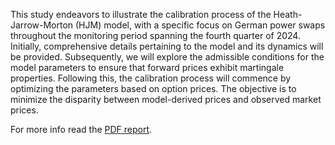 This study endeavors to illustrate the calibration process of the Heath-Jarrow-Morton (HJM) model, with a specific focus on German power swaps throughout the monitoring period spanning the fourth quarter of 2024. Initially, comprehensive details pertaining to the model and its dynamics will be provided. Subsequently, we will explore the admissible conditions for the model parameters to ensure that forward prices exhibit martingale properties.
Following this, the calibration process will commence by optimizing the parameters based on option prices. The objective is to minimize the disparity between model-derived prices and observed market prices.

For more info read the [PDF report](Energy_Finance_Project.pdf).
